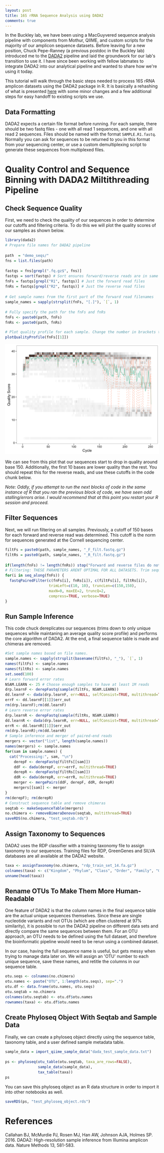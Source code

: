 ```yaml
---
layout: post
title: 16S rRNA Sequence Analysis using DADA2
comments: true
---
```


In the Buckley lab, we have been using a MacGuyvered sequence analysis pipeline with components from Mothur, QIIME, and custom scripts for the majority of our amplicon sequence datasets. Before leaving for a new position, Chuck Pepe-Ranney (a previous postdoc in the Buckley lab) introduced me to the [DADA2](http://www.nature.com/nmeth/journal/v13/n7/full/nmeth.3869.html) pipeline and laid the groundwork for our lab's transition to use it. I have since been working with fellow labmates to integrate DADA2 into our analytical pipeline and wanted to share how we're using it today.

This tutorial will walk through the basic steps needed to process 16S rRNA amplicon datasets using the DADA2 package in R. It is basically a rehashing of what is presented [here](http://benjjneb.github.io/dada2/bigdata_paired.html) with some minor changes and a few additional steps for easy handoff to existing scripts we use. 

Data Formatting
---------------

DADA2 expects a certain file format before running. For each sample, there should be two fastq files - one with all read 1 sequences, and one with all read 2 sequences. Files should be named with the format `SAMPLE.R1.fastq`. Normally you can ask for sequences to be returned to you in this format from your sequencing center, or use a custom demultiplexing script to generate these sequences from multiplexed files.

Quality Control and Sequence Binning with DADA2 Miltithreading Pipeline
=======================================================================

Check Sequence Quality
----------------------

First, we need to check the quality of our sequences in order to determine our cutoffs and filtering criteria. To do this we will plot the quality scores of our samples as shown below.

``` r
library(dada2)
# Prepare file names for DADA2 pipeline

path  = "demo_seqs/"
fns = list.files(path)

fastqs = fns[grepl(".fq.gz$", fns)]
fastqs = sort(fastqs) # Sort ensures forward/reverse reads are in same order
fnFs = fastqs[grepl("R1", fastqs)] # Just the forward read files
fnRs = fastqs[grepl("R2", fastqs)] # Just the reverse read files

# Get sample names from the first part of the forward read filenames
sample_names = sapply(strsplit(fnFs, "[.]"), `[`, 1)

# Fully specify the path for the fnFs and fnRs
fnFs <- paste0(path, fnFs)
fnRs <- paste0(path, fnRs)
```

``` r
# Plot quality profile for each sample. Change the number in brackets to look at a different sample's profile.
plotQualityProfile(fnFs[[1]])
```

![](images/quality_profile.png)

We can see from this plot that our sequences start to drop in quality around base 150. Additionally, the first 10 bases are lower quality than the rest. You should repeat this for the reverse reads, and use these cutoffs in the code chunk below.

*Note: Oddly, if you attempt to run the next blocks of code in the same instance of R that you ran the previous block of code, we have seen odd stalling/errors arise. I would recommend that at this point you restart your R session and proceed.*

Filter Sequences
----------------

Next, we will run filtering on all samples. Previously, a cutoff of 150 bases for each forward and reverse read was determined. This cutoff is the norm for sequences generated at the Cornell sequencing center.

``` r
filtFs = paste0(path, sample_names, "_F_filt.fastq.gz")
filtRs = paste0(path, sample_names, "_R_filt.fastq.gz")

if(length(fnFs) != length(fnRs)) stop("Forward and reverse files do not match.")
# Filtering: THESE PARAMETERS ARENT OPTIMAL FOR ALL DATASETS. Trim sequences based on quality profile from raw fastq files. 
for(i in seq_along(fnFs)) {
  fastqPairedFilter(c(fnFs[i], fnRs[i]), c(filtFs[i], filtRs[i]),
                    trimLeft=c(10, 10), truncLen=c(150,150), 
                    maxN=0, maxEE=2, truncQ=2, 
                    compress=TRUE, verbose=TRUE)
}
```

Run Sample Inference
--------------------

This code chuck dereplicates our sequences (trims down to only unique sequences while maintaning an average quality score profile) and performs the core algorithm of DADA2. At the end, a final sequence table is made and chimeras are removed.

``` r
#Set sample names based on file names.
sample.names <- sapply(strsplit(basename(filtFs), "_"), `[`, 1)
names(filtFs) <- sample.names
names(filtRs) <- sample.names
set.seed(100)
# Learn forward error rates
NSAM.LEARN <- 25 # Choose enough samples to have at least 1M reads
drp.learnF <- derepFastq(sample(filtFs, NSAM.LEARN))
dd.learnF <- dada(drp.learnF, err=NULL, selfConsist=TRUE, multithread=TRUE)
errF <- dd.learnF[[1]]$err_out
rm(drp.learnF);rm(dd.learnF)
# Learn reverse error rates
drp.learnR <- derepFastq(sample(filtRs, NSAM.LEARN))
dd.learnR <- dada(drp.learnR, err=NULL, selfConsist=TRUE, multithread=TRUE)
errR <- dd.learnR[[1]]$err_out
rm(drp.learnR);rm(dd.learnR)
# Sample inference and merger of paired-end reads
mergers <- vector("list", length(sample.names))
names(mergers) <- sample.names
for(sam in sample.names) {
  cat("Processing:", sam, "\n")
    derepF <- derepFastq(filtFs[[sam]])
    ddF <- dada(derepF, err=errF, multithread=TRUE)
    derepR <- derepFastq(filtRs[[sam]])
    ddR <- dada(derepR, err=errR, multithread=TRUE)
    merger <- mergePairs(ddF, derepF, ddR, derepR)
    mergers[[sam]] <- merger
}
rm(derepF); rm(derepR)
# Construct sequence table and remove chimeras
seqtab <- makeSequenceTable(mergers)
no.chimera <- removeBimeraDenovo(seqtab, multithread=TRUE)
saveRDS(no.chimera, "test_seqtab.rds") 
```

Assign Taxonomy to Sequences
----------------------------

DADA2 uses the RDP classifier with a training taxonomy file to assign taxonomy to our sequences. Training files for RDP, GreenGenes and SILVA databases are all available at the DADA2 website.

``` r
taxa <- assignTaxonomy(no.chimera, "rdp_train_set_14.fa.gz")
colnames(taxa) <- c("Kingdom", "Phylum", "Class", "Order", "Family", "Genus")
unname(head(taxa))
```

Rename OTUs To Make Them More Human-Readable
--------------------------------------------

One feature of DADA2 is that the column names in the final sequence table are the actual unique sequences themselves. Since these are single nucleotide variants and not OTUs (which are often clustered at 97% similarity), it is possible to run the DADA2 pipeline on different data sets and directly compare the same sequences between them. For an OTU approach, an OTU needs to be defined using the full dataset, and therefore the bioinformatic pipeline would need to be rerun using a combined dataset.

In our case, having the full sequence name is useful, but gets messy when trying to manage data later on. We will assign an 'OTU' number to each unique sequence, save these names, and retitle the columns in our sequence table.

``` r
otu.seqs <- colnames(no.chimera)
otu.names <- paste("OTU", 1:length(otu.seqs), sep=".")
otu.df <- data.frame(otu.names, otu.seqs)
otu.seqtab = no.chimera
colnames(otu.seqtab) <- otu.df$otu.names
rownames(taxa) <- otu.df$otu.names
```

Create Phyloseq Object With Seqtab and Sample Data
--------------------------------------------------

Finally, we can create a phyloseq object directly using the sequence table, taxonomy table, and a user defined sample metadata table.

``` r
sample_data = import_qiime_sample_data("dada_test_sample_data.txt")

ps <- phyloseq(otu_table(otu.seqtab, taxa_are_rows=FALSE), 
               sample_data(sample_data), 
               tax_table(taxa))
ps
```

You can save this phyloseq object as an R data structure in order to import it into other notebooks as well.

``` r
saveRDS(ps, "test_phyloseq_object.rds")
```

References
==========

Callahan BJ, McMurdie PJ, Rosen MJ, Han AW, Johnson AJA, Holmes SP. 2016. DADA2: High-resolution sample inference from Illumina amplicon data. Nature Methods 13, 581-583.
